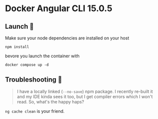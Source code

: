 # Docker Angular CLI 15.0.5

## Launch 🚀

Make sure your node dependencies are installed on your host

```
npm install
```

bevore you launch the container with

```
docker compose up -d
```

## Troubleshooting 🌛

> I have a locally linked (`--no-save`) npm package. I recently re-built it and my IDE kinda sees it too, but I get compiler errors which I won't read. So, what's the happy haps?

`ng cache clean` is your friend.
